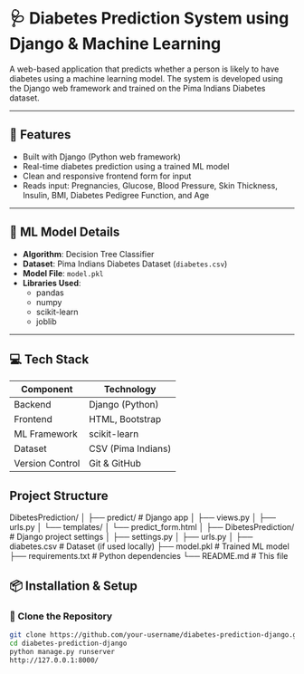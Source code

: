 
# 🩺 Diabetes Prediction System using Django & Machine Learning

A web-based application that predicts whether a person is likely to have diabetes using a machine learning model. The system is developed using the Django web framework and trained on the Pima Indians Diabetes dataset.

---

## 🚀 Features

- Built with Django (Python web framework)
- Real-time diabetes prediction using a trained ML model
- Clean and responsive frontend form for input
- Reads input: Pregnancies, Glucose, Blood Pressure, Skin Thickness, Insulin, BMI, Diabetes Pedigree Function, and Age

---

## 🧠 ML Model Details

- **Algorithm**: Decision Tree Classifier
- **Dataset**: Pima Indians Diabetes Dataset (`diabetes.csv`)
- **Model File**: `model.pkl`
- **Libraries Used**:
  - pandas
  - numpy
  - scikit-learn
  - joblib

---

## 💻 Tech Stack

| Component      | Technology       |
|----------------|------------------|
| Backend        | Django (Python)  |
| Frontend       | HTML, Bootstrap  |
| ML Framework   | scikit-learn     |
| Dataset        | CSV (Pima Indians) |
| Version Control| Git & GitHub     |


## Project Structure

DibetesPrediction/
│
├── predict/                 # Django app
│   ├── views.py
│   ├── urls.py
│   └── templates/
│       └── predict_form.html
│
├── DibetesPrediction/       # Django project settings
│   ├── settings.py
│   ├── urls.py
│
├── diabetes.csv             # Dataset (if used locally)
├── model.pkl                # Trained ML model
├── requirements.txt         # Python dependencies
└── README.md                # This file


## 📦 Installation & Setup

### 🔧 Clone the Repository

```bash
git clone https://github.com/your-username/diabetes-prediction-django.git
cd diabetes-prediction-django
python manage.py runserver
http://127.0.0.1:8000/

